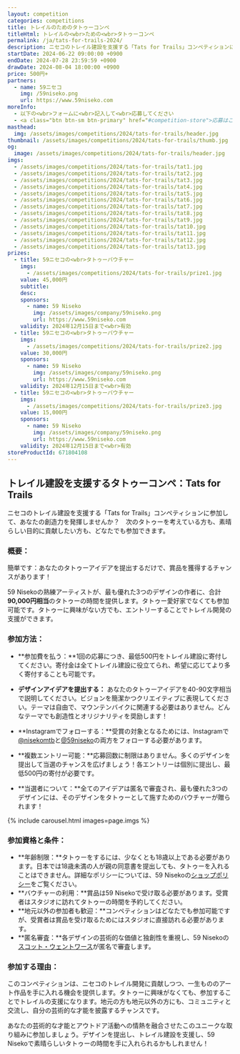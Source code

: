 ```yaml
---
layout: competition
categories: competitions
title: トレイルのためのタトゥーコンペ
titleHtml: トレイルの<wbr>ための<wbr>タトゥーコンペ
permalink: /ja/tats-for-trails-2024/
description: ニセコのトレイル建設を支援する「Tats for Trails」コンペティションに参加して、あなたの創造力を発揮しませんか？　次のタトゥーを考えている方も、素晴らしい目的に貢献したい方も、どなたでも参加できます。
startDate: 2024-06-22 09:00:00 +0900
endDate: 2024-07-28 23:59:59 +0900
drawDate: 2024-08-04 18:00:00 +0900
price: 500円+
partners:
  - name: 59ニセコ
    img: /59niseko.png
    url: https://www.59niseko.com
moreInfo:
  - 以下の<wbr>フォームに<wbr>記入して<wbr>応募してください
  - <a class="btn btn-sm btn-primary" href="#competition-store">応募はこちらから</a>
masthead:
  img: /assets/images/competitions/2024/tats-for-trails/header.jpg
thumbnail: /assets/images/competitions/2024/tats-for-trails/thumb.jpg
og:
  image: /assets/images/competitions/2024/tats-for-trails/header.jpg
imgs:
  - /assets/images/competitions/2024/tats-for-trails/tat1.jpg
  - /assets/images/competitions/2024/tats-for-trails/tat2.jpg
  - /assets/images/competitions/2024/tats-for-trails/tat3.jpg
  - /assets/images/competitions/2024/tats-for-trails/tat4.jpg
  - /assets/images/competitions/2024/tats-for-trails/tat5.jpg
  - /assets/images/competitions/2024/tats-for-trails/tat6.jpg
  - /assets/images/competitions/2024/tats-for-trails/tat7.jpg
  - /assets/images/competitions/2024/tats-for-trails/tat8.jpg
  - /assets/images/competitions/2024/tats-for-trails/tat9.jpg
  - /assets/images/competitions/2024/tats-for-trails/tat10.jpg
  - /assets/images/competitions/2024/tats-for-trails/tat11.jpg
  - /assets/images/competitions/2024/tats-for-trails/tat12.jpg
  - /assets/images/competitions/2024/tats-for-trails/tat13.jpg
prizes:
  - title: 59ニセコの<wbr>タトゥーバウチャー
    imgs:
      - /assets/images/competitions/2024/tats-for-trails/prize1.jpg
    value: 45,000円
    subtitle:
    desc:
    sponsors:
      - name: 59 Niseko
        img: /assets/images/company/59niseko.png
        url: https://www.59niseko.com
    validity: 2024年12月15日まで<wbr>有効
  - title: 59ニセコの<wbr>タトゥーバウチャー
    imgs:
      - /assets/images/competitions/2024/tats-for-trails/prize2.jpg
    value: 30,000円
    sponsors:
      - name: 59 Niseko
        img: /assets/images/company/59niseko.png
        url: https://www.59niseko.com
    validity: 2024年12月15日まで<wbr>有効
  - title: 59ニセコの<wbr>タトゥーバウチャー
    imgs:
      - /assets/images/competitions/2024/tats-for-trails/prize3.jpg
    value: 15,000円
    sponsors:
      - name: 59 Niseko
        img: /assets/images/company/59niseko.png
        url: https://www.59niseko.com
    validity: 2024年12月15日まで<wbr>有効
storeProductId: 671804108
---
```

## トレイル建設を<wbr>支援する<wbr>タトゥーコンペ：Tats for Trails

ニセコの<wbr>トレイル建設を<wbr>支援する<wbr>「Tats for Trails」コンペティションに<wbr>参加して、<wbr>あなたの<wbr>創造力を<wbr>発揮しませんか？<wbr>　次の<wbr>タトゥーを<wbr>考えている<wbr>方も、<wbr>素晴らしい<wbr>目的に<wbr>貢献したい<wbr>方も、<wbr>どなたでも<wbr>参加できます。

### 概要：

簡単です：あなたのタトゥーアイデアを<wbr>提出するだけで、<wbr>賞品を<wbr>獲得する<wbr>チャンスが<wbr>あります！

59 Nisekoの<wbr>熟練アーティストが、<wbr>最も<wbr>優れた<wbr>3つの<wbr>デザインの<wbr>作者に、<wbr>合計**90,000円相当**の<wbr>タトゥーの<wbr>時間を<wbr>提供します。<wbr>タトゥー愛好家でなくても<wbr>参加可能です。<wbr>タトゥーに<wbr>興味が<wbr>ない方でも、<wbr>エントリーする<wbr>ことで<wbr>トレイル開発の<wbr>支援が<wbr>できます。

### 参加方法：

- **参加費を<wbr>払う<wbr>：**1回の<wbr>応募に<wbr>つき、<wbr>最低500円を<wbr>トレイル建設に<wbr>寄付してください。<wbr>寄付金は<wbr>全て<wbr>トレイル建設に<wbr>役立てられ、<wbr>希望に<wbr>応じてより<wbr>多く<wbr>寄付する<wbr>ことも<wbr>可能です。

- **デザインアイデアを<wbr>提出する<wbr>：** あなたのタトゥーアイデアを<wbr>40-90文字相当で<wbr>説明してください。<wbr>ビジョンを<wbr>簡潔かつクリエイティブに<wbr>表現してください。<wbr>テーマは<wbr>自由で、<wbr>マウンテンバイクに<wbr>関連する<wbr>必要は<wbr>ありません。<wbr>どんな<wbr>テーマでも<wbr>創造性と<wbr>オリジナリティを<wbr>奨励します！

- **Instagramで<wbr>フォローする<wbr>：**受賞の<wbr>対象と<wbr>なる<wbr>ためには、<wbr>Instagramで<wbr><a href="https://instagram.com/nisekomtb" target="_blank">@nisekomtb</a>と<wbr><a href="https://instagram.com/59niseko" target="_blank">@59niseko</a>の<wbr>両方を<wbr>フォローする<wbr>必要が<wbr>あります。

- **複数エントリー可能：**応募回数に<wbr>制限は<wbr>ありません。<wbr>多くの<wbr>デザインを<wbr>提出して<wbr>当選の<wbr>チャンスを<wbr>広げましょう！<wbr>各エントリーは<wbr>個別に<wbr>提出し、<wbr>最低500円の<wbr>寄付が<wbr>必要です。

- **当選者に<wbr>ついて<wbr>：**全ての<wbr>アイデアは<wbr>匿名で<wbr>審査され、<wbr>最も<wbr>優れた<wbr>3つの<wbr>デザインには、<wbr>その<wbr>デザインを<wbr>タトゥーと<wbr>して<wbr>施すための<wbr>バウチャーが<wbr>贈られます！

{% include carousel.html images=page.imgs %}

### 参加資格と条件：

- **年齢制限：**タトゥーを<wbr>するには、<wbr>少なくとも<wbr>18歳以上である<wbr>必要が<wbr>あります。<wbr>日本では<wbr>18歳未満の<wbr>人が<wbr>親の<wbr>同意書を<wbr>提出しても、<wbr>タトゥーを<wbr>入れる<wbr>ことは<wbr>できません。<wbr>詳細な<wbr>ポリシーに<wbr>ついては、<wbr>59 Nisekoの<wbr><a href="https://www.59niseko.com/ja/shop-policy" target="_blank">ショップポリシー</a>を<wbr>ご覧ください。
- **バウチャーの<wbr>利用：**賞品は<wbr>59 Nisekoで<wbr>受け取る<wbr>必要が<wbr>あります。<wbr>受賞者は<wbr>スタジオに<wbr>訪れてタトゥーの<wbr>時間を<wbr>予約してください。
- **地元以外の<wbr>参加者も<wbr>歓迎：**コンペティションは<wbr>どなたでも<wbr>参加可能ですが、<wbr>受賞者は<wbr>賞品を<wbr>受け取る<wbr>ためには<wbr>スタジオに<wbr>直接訪れる<wbr>必要が<wbr>あります。
- **匿名審査：**各デザインの<wbr>芸術的な<wbr>価値と<wbr>独創性を<wbr>重視し、<wbr>59 Nisekoの<wbr><a href="https://www.59niseko.com/ja/scott-wentworth" target="_blank">スコット・ウェントワース</a>が<wbr>匿名で<wbr>審査します。<wbr>


### 参加する理由：

この<wbr>コンペティションは、<wbr>ニセコの<wbr>トレイル開発に<wbr>貢献しつつ、<wbr>一生ものの<wbr>アート作品を<wbr>手に<wbr>入れる<wbr>機会を<wbr>提供します。<wbr>タトゥーに<wbr>興味が<wbr>なくても、<wbr>参加する<wbr>ことで<wbr>トレイルの<wbr>支援に<wbr>なります。<wbr>地元の<wbr>方も<wbr>地元以外の<wbr>方にも、<wbr>コミュニティと<wbr>交流し、<wbr>自分の<wbr>芸術的な<wbr>才能を<wbr>披露する<wbr>チャンスです。

あなたの<wbr>芸術的な<wbr>才能と<wbr>アウトドア活動への<wbr>情熱を<wbr>融合させた<wbr>この<wbr>ユニークな<wbr>取り組みに<wbr>参加しましょう。<wbr>デザインを<wbr>提出し、<wbr>トレイル建設を<wbr>支援し、<wbr>59 Nisekoで<wbr>素晴らしい<wbr>タトゥーの<wbr>時間を<wbr>手に<wbr>入れられるかもしれません！
